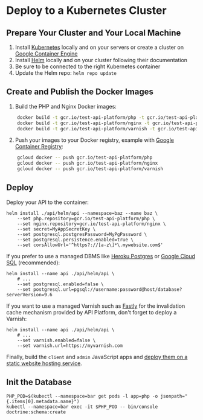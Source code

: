 # Deploy to a Kubernetes Cluster

## Prepare Your Cluster and Your Local Machine

1. Install [Kubernetes](https://kubernetes.io) locally and on your servers or create a cluster on [Google Container Engine](https://cloud.google.com/container-engine/)
2. Install [Helm](https://helm.sh/) locally and on your cluster following their documentation
3. Be sure to be connected to the right Kubernetes container
4. Update the Helm repo: `helm repo update`

## Create and Publish the Docker Images

1. Build the PHP and Nginx Docker images:

```bash
    docker build -t gcr.io/test-api-platform/php -t gcr.io/test-api-platform/php:latest api
    docker build -t gcr.io/test-api-platform/nginx -t gcr.io/test-api-platform/nginx:latest -f api/Dockerfile.nginx api
    docker build -t gcr.io/test-api-platform/varnish -t gcr.io/test-api-platform/varnish:latest -f api/Dockerfile.varnish api
```

2. Push your images to your Docker registry, example with [Google Container Registry](https://cloud.google.com/container-registry/):

```bash
    gcloud docker -- push gcr.io/test-api-platform/php
    gcloud docker -- push gcr.io/test-api-platform/nginx
    gcloud docker -- push gcr.io/test-api-platform/varnish
```

## Deploy

Deploy your API to the container:

    helm install ./api/helm/api --namespace=baz --name baz \
        --set php.repository=gcr.io/test-api-platform/php \
        --set nginx.repository=gcr.io/test-api-platform/nginx \
        --set secret=MyAppSecretKey \
        --set postgresql.postgresPassword=MyPgPassword \
        --set postgresql.persistence.enabled=true \
        --set corsAllowUrl='^https?://[a-z\]*\.mywebsite.com$'

If you prefer to use a managed DBMS like [Heroku Postgres](https://www.heroku.com/postgres) or
[Google Cloud SQL](https://cloud.google.com/sql/docs/postgres/) (recommended):

    helm install --name api ./api/helm/api \
        # ...
        --set postgresql.enabled=false \
        --set postgresql.url=pgsql://username:password@host/database?serverVersion=9.6

If you want to use a managed Varnish such as [Fastly](https://www.fastly.com) for the invalidation cache mechanism
provided by API Platform, don't forget to deploy a Varnish:

    helm install --name api ./api/helm/api \
        # ...
        --set varnish.enabled=false \
        --set varnish.url=https://myvarnish.com

Finally, build the `client` and `admin` JavaScript apps and [deploy them on a static
website hosting service](ttps://github.com/facebookincubator/create-react-app/blob/master/packages/react-scripts/template/README.md#deployment).

## Init the Database

    PHP_POD=$(kubectl --namespace=bar get pods -l app=php -o jsonpath="{.items[0].metadata.name}")
    kubectl --namespace=bar exec -it $PHP_POD -- bin/console doctrine:schema:create
